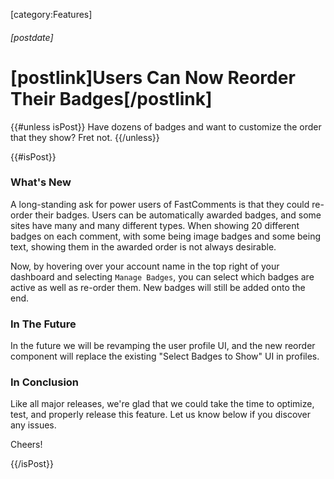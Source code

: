 [category:Features]

###### [postdate]
# [postlink]Users Can Now Reorder Their Badges[/postlink]

{{#unless isPost}}
Have dozens of badges and want to customize the order that they show? Fret not.
{{/unless}}

{{#isPost}}

### What's New
A long-standing ask for power users of FastComments is that they could re-order their badges. Users can be automatically awarded badges, and some sites have many and many different types. When showing 20 different badges on each
comment, with some being image badges and some being text, showing them in the awarded order is not always desirable.

Now, by hovering over your account name in the top right of your dashboard and selecting `Manage Badges`, you can select which badges are active as well as re-order them. New badges will still be added onto the end.

### In The Future

In the future we will be revamping the user profile UI, and the new reorder component will replace the existing "Select Badges to Show" UI in profiles.

### In Conclusion

Like all major releases, we're glad that we could take the time to optimize, test, and properly release this feature. Let us know
below if you discover any issues.

Cheers!

{{/isPost}}
